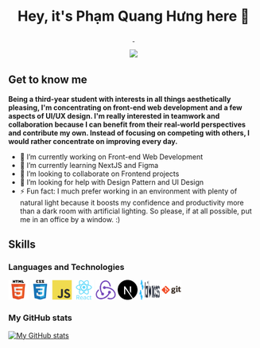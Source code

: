 

<h1 align="center">
  Hey, it's Phạm Quang Hưng here 👋
</h1>

<p align="center">
  <a href="https://www.facebook.com/hung.pq3007/" target="_blank">
    <img src="https://img.shields.io/badge/Facebook-1877F2?style=for-the-badge&logo=facebook&logoColor=white" alt="">
  </a>
  <a href="https://www.linkedin.com/in/quang-hung-pham/" target="_blank">
    <img src="https://img.shields.io/badge/LinkedIn-0077B5?style=for-the-badge&logo=linkedin&logoColor=white" alt="">
  </a>
</p>

<div align="center"> 
  <img src="https://media.giphy.com/media/1GEATImIxEXVR79Dhk/giphy.gif" width="280" />
</div>


## Get to know me

**Being a third-year student with interests in all things aesthetically pleasing, I'm concentrating on front-end web development and a few aspects of UI/UX design. I'm really interested in teamwork and collaboration because I can benefit from their real-world perspectives and contribute my own. Instead of focusing on competing with others, I would rather concentrate on improving every day.**

- 🔭 I’m currently working on Front-end Web Development
- 🌱 I’m currently learning NextJS and Figma
- 👯 I’m looking to collaborate on Frontend projects
- 🤔 I’m looking for help with Design Pattern and UI Design
- ⚡ Fun fact: I much prefer working in an environment with plenty of natural light because it boosts my confidence and productivity more than a dark room with artificial lighting. So please, if at all possible, put me in an office by a window.  :) 

## Skills 

### Languages and Technologies

<span>
  <img src="https://github.com/devicons/devicon/blob/master/icons/html5/html5-original-wordmark.svg" width="40" height="40"/>
</span>
<span>
  <img src="https://github.com/devicons/devicon/blob/master/icons/css3/css3-original-wordmark.svg" width="40" height="40"/>
</span>
<span>
  <img src="https://github.com/devicons/devicon/blob/master/icons/javascript/javascript-original.svg" width="40" height="40"/>
</span>
<span>
  <img src="https://github.com/devicons/devicon/blob/master/icons/react/react-original-wordmark.svg" width="40" height="40"/>
</span>
<span>
  <img src="https://github.com/devicons/devicon/blob/master/icons/redux/redux-original.svg" width="40" height="40"/>
</span>
<span>
  <img src="https://github.com/devicons/devicon/blob/master/icons/nextjs/nextjs-original.svg" width="40" height="40"/>
</span>
<span>
  <img src="https://github.com/devicons/devicon/blob/master/icons/tailwindcss/tailwindcss-original-wordmark.svg" width="40" height="40"/>
</span>
<span>
  <img src="https://github.com/devicons/devicon/blob/master/icons/git/git-original-wordmark.svg" width="40" height="40"/>
</span>

### My GitHub stats

[![My GitHub stats](https://github-readme-stats.vercel.app/api?username=pqhung3007&theme=graywhite)](https://github.com/anuraghazra/github-readme-stats)



